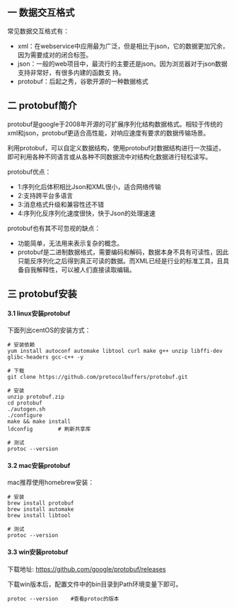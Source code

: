 ## 一 数据交互格式

常见数据交互格式有：
- xml：在webservice中应用最为广泛，但是相比于json，它的数据更加冗余，因为需要成对的闭合标签。
- json：一般的web项目中，最流行的主要还是json。因为浏览器对于json数据支持非常好，有很多内建的函数支 持。
- protobuf：后起之秀，谷歌开源的一种数据格式

## 二 protobuf简介

protobuf是google于2008年开源的可扩展序列化结构数据格式。相较于传统的xml和json，protobuf更适合高性能，对响应速度有要求的数据传输场景。  

利用protobuf，可以自定义数据结构，使用protobuf对数据结构进行一次描述，即可利用各种不同语言或从各种不同数据流中对结构化数据进行轻松读写。  

protobuf优点：
- 1:序列化后体积相比Json和XML很小，适合网络传输 
- 2:支持跨平台多语言 
- 3:消息格式升级和兼容性还不错 
- 4:序列化反序列化速度很快，快于Json的处理速速

protobuf也有其不可忽视的缺点：
- 功能简单，无法用来表示复杂的概念。
- protobuf是二进制数据格式，需要编码和解码，数据本身不具有可读性，因此只能反序列化之后得到真正可读的数据。而XML已经是行业的标准工具，且具备自我解释性，可以被人们直接读取编辑。

## 三 protobuf安装

#### 3.1 linux安装protobuf

下面列出centOS的安装方式：
```
# 安装依赖
yum install autoconf automake libtool curl make g++ unzip libffi-dev  glibc-headers gcc-c++ -y

# 下载
git clone https://github.com/protocolbuffers/protobuf.git

# 安装
unzip protobuf.zip
cd protobuf
./autogen.sh
./configure
make && make install
ldconfig        # 刷新共享库

# 测试
protoc --version
```

#### 3.2 mac安装protobuf

mac推荐使用homebrew安装：  
```
# 安装
brew install protobuf
brew install automake
brew install libtool

# 测试
protoc --version
```

#### 3.3 win安装protobuf

下载地址: https://github.com/google/protobuf/releases  

下载win版本后，配置文件中的bin目录到Path环境变量下即可。

```
protoc --version    #查看protoc的版本
```
